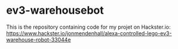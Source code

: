 # ev3-warehousebot

This is the repository containing code for my projet on Hackster.io:
https://www.hackster.io/jonmendenhall/alexa-controlled-lego-ev3-warehouse-robot-33044e